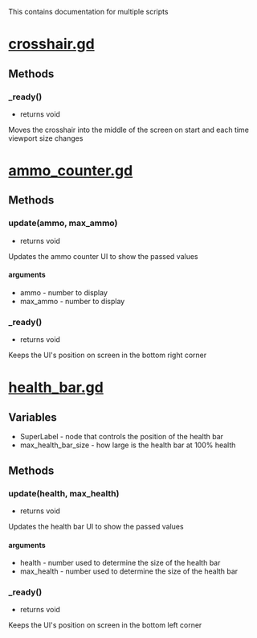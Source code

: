 This contains documentation for multiple scripts
# [crosshair.gd](https://github.com/Astat7/fps-game/blob/main/code/crosshair.gd)
## Methods
### _ready()
- returns void

Moves the crosshair into the middle of the screen on start and each time viewport size changes
# [ammo_counter.gd](https://github.com/Astat7/fps-game/blob/main/code/ammo_counter.gd)
## Methods
### update(ammo, max_ammo)
- returns void

Updates the ammo counter UI to show the passed values
#### arguments
- ammo - number to display
- max_ammo - number to display
### _ready()
- returns void

Keeps the UI's position on screen in the bottom right corner
# [health_bar.gd](https://github.com/Astat7/fps-game/blob/main/code/health_bar.gd)
## Variables
- SuperLabel - node that controls the position of the health bar
- max_health_bar_size - how large is the health bar at 100% health
## Methods
### update(health, max_health)
- returns void

Updates the health bar UI to show the passed values
#### arguments
- health - number used to determine the size of the health bar
- max_health - number used to determine the size of the health bar
### _ready()
- returns void

Keeps the UI's position on screen in the bottom left corner
